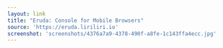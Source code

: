 ```yaml
---
layout: link
title: "Eruda: Console for Mobile Browsers"
source: 'https://eruda.liriliri.io'
screenshot: 'screenshots/4376a7a9-4378-490f-a8fe-1c143ffa4ecc.jpg'
---
```


